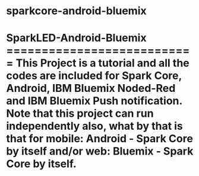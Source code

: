 # sparkcore-android-bluemix
# SparkLED-Android-Bluemix ===========================  This Project is a tutorial and all the codes are included for Spark Core, Android, IBM Bluemix Noded-Red and IBM Bluemix Push notification.  Note that this project can run independently also, what by that is that for mobile: Android - Spark Core by itself and/or web: Bluemix - Spark Core by itself.
